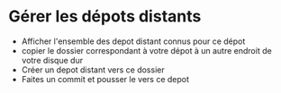# Gérer les dépots distants

* Afficher l'ensemble des depot distant connus pour ce dépot
* copier le dossier correspondant à votre dépot à un autre endroit de votre disque dur
* Créer un depot distant vers ce dossier
* Faites un commit et pousser le vers ce depot